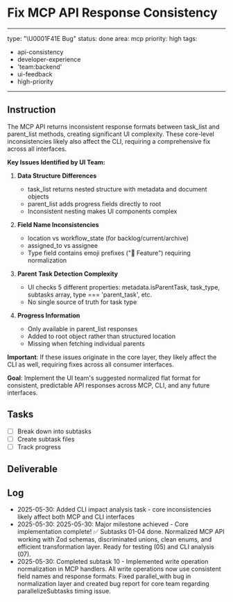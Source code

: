 # Fix MCP API Response Consistency

---
type: "\U0001F41E Bug"
status: done
area: mcp
priority: high
tags:
  - api-consistency
  - developer-experience
  - 'team:backend'
  - ui-feedback
  - high-priority
---


## Instruction
The MCP API returns inconsistent response formats between task_list and parent_list methods, creating significant UI complexity. These core-level inconsistencies likely also affect the CLI, requiring a comprehensive fix across all interfaces.

**Key Issues Identified by UI Team:**

1. **Data Structure Differences**
   - task_list returns nested structure with metadata and document objects
   - parent_list adds progress fields directly to root
   - Inconsistent nesting makes UI components complex

2. **Field Name Inconsistencies**
   - location vs workflow_state (for backlog/current/archive)
   - assigned_to vs assignee
   - Type field contains emoji prefixes ("🌟 Feature") requiring normalization

3. **Parent Task Detection Complexity**
   - UI checks 5 different properties: metadata.isParentTask, task_type, subtasks array, type === 'parent_task', etc.
   - No single source of truth for task type

4. **Progress Information**
   - Only available in parent_list responses
   - Added to root object rather than structured location
   - Missing when fetching individual parents

**Important**: If these issues originate in the core layer, they likely affect the CLI as well, requiring fixes across all consumer interfaces.

**Goal**: Implement the UI team's suggested normalized flat format for consistent, predictable API responses across MCP, CLI, and any future interfaces.

## Tasks
- [ ] Break down into subtasks
- [ ] Create subtask files
- [ ] Track progress

## Deliverable

## Log
- 2025-05-30: Added CLI impact analysis task - core inconsistencies likely affect both MCP and CLI interfaces
- 2025-05-30: 2025-05-30: Major milestone achieved - Core implementation complete! ✅ Subtasks 01-04 done. Normalized MCP API working with Zod schemas, discriminated unions, clean enums, and efficient transformation layer. Ready for testing (05) and CLI analysis (07).
- 2025-05-30: Completed subtask 10 - Implemented write operation normalization in MCP handlers. All write operations now use consistent field names and response formats. Fixed parallel_with bug in normalization layer and created bug report for core team regarding parallelizeSubtasks timing issue.
